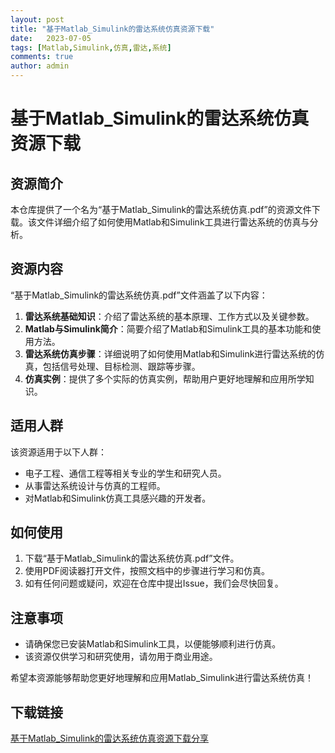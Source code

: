 ```yaml
---
layout: post
title: "基于Matlab_Simulink的雷达系统仿真资源下载"
date:   2023-07-05
tags: [Matlab,Simulink,仿真,雷达,系统]
comments: true
author: admin
---
```

# 基于Matlab_Simulink的雷达系统仿真资源下载

## 资源简介

本仓库提供了一个名为“基于Matlab_Simulink的雷达系统仿真.pdf”的资源文件下载。该文件详细介绍了如何使用Matlab和Simulink工具进行雷达系统的仿真与分析。

## 资源内容

“基于Matlab_Simulink的雷达系统仿真.pdf”文件涵盖了以下内容：

1. **雷达系统基础知识**：介绍了雷达系统的基本原理、工作方式以及关键参数。
2. **Matlab与Simulink简介**：简要介绍了Matlab和Simulink工具的基本功能和使用方法。
3. **雷达系统仿真步骤**：详细说明了如何使用Matlab和Simulink进行雷达系统的仿真，包括信号处理、目标检测、跟踪等步骤。
4. **仿真实例**：提供了多个实际的仿真实例，帮助用户更好地理解和应用所学知识。

## 适用人群

该资源适用于以下人群：

- 电子工程、通信工程等相关专业的学生和研究人员。
- 从事雷达系统设计与仿真的工程师。
- 对Matlab和Simulink仿真工具感兴趣的开发者。

## 如何使用

1. 下载“基于Matlab_Simulink的雷达系统仿真.pdf”文件。
2. 使用PDF阅读器打开文件，按照文档中的步骤进行学习和仿真。
3. 如有任何问题或疑问，欢迎在仓库中提出Issue，我们会尽快回复。

## 注意事项

- 请确保您已安装Matlab和Simulink工具，以便能够顺利进行仿真。
- 该资源仅供学习和研究使用，请勿用于商业用途。

希望本资源能够帮助您更好地理解和应用Matlab_Simulink进行雷达系统仿真！

## 下载链接

[基于Matlab_Simulink的雷达系统仿真资源下载分享](https://pan.quark.cn/s/b37f53e52e74)